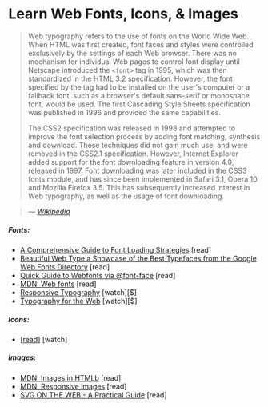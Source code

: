 # Learn Web Fonts, Icons, & Images

> Web typography refers to the use of fonts on the World Wide Web. When HTML was first created, font faces and styles were controlled exclusively by the settings of each Web browser. There was no mechanism for individual Web pages to control font display until Netscape introduced the `<font>` tag in 1995, which was then standardized in the HTML 3.2 specification. However, the font specified by the tag had to be installed on the user's computer or a fallback font, such as a browser's default sans-serif or monospace font, would be used. The first Cascading Style Sheets specification was published in 1996 and provided the same capabilities.
> 
> The CSS2 specification was released in 1998 and attempted to improve the font selection process by adding font matching, synthesis and download. These techniques did not gain much use, and were removed in the CSS2.1 specification. However, Internet Explorer added support for the font downloading feature in version 4.0, released in 1997. Font downloading was later included in the CSS3 fonts module, and has since been implemented in Safari 3.1, Opera 10 and Mozilla Firefox 3.5. This has subsequently increased interest in Web typography, as well as the usage of font downloading.

><cite>&#8212; [Wikipedia](https://en.wikipedia.org/wiki/Web_typography)</cite>

##### Fonts:

* [A Comprehensive Guide to Font Loading Strategies](https://www.zachleat.com/web/comprehensive-webfonts/) [read]
* [Beautiful Web Type a Showcase of the Best Typefaces from the Google Web Fonts Directory](http://hellohappy.org/beautiful-web-type/) [read]
* [Quick Guide to Webfonts via @font-face](http://www.html5rocks.com/en/tutorials/webfonts/quick/) [read]
* [MDN: Web fonts](https://developer.mozilla.org/en-US/docs/Learn/CSS/Styling_text/Web_fonts) [read]
* [Responsive Typography](https://frontendmasters.com/courses/responsive-typography/) [watch][$]
* [Typography for the Web](http://www.pluralsight.com/courses/typography-for-web-1790) [watch][$]

##### Icons:

* [[read]](https://www.lynda.com/CSS-tutorials/Web-Icons-SVG/502312-2.html) [watch]

##### Images:

* [MDN: Images in HTMLb](https://developer.mozilla.org/en-US/docs/Learn/HTML/Multimedia_and_embedding/Images_in_HTML) [read]
* [MDN: Responsive images](https://developer.mozilla.org/en-US/docs/Learn/HTML/Multimedia_and_embedding/Responsive_images) [read]
* [SVG ON THE WEB - A Practical Guide](https://svgontheweb.com/) [read]



















 






